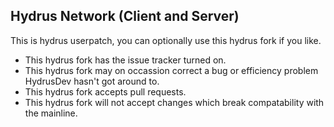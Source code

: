 ## Hydrus Network (Client and Server)

This is hydrus userpatch, you can optionally use this hydrus fork if you like.
- This hydrus fork has the issue tracker turned on.
- This hydrus fork may on occassion correct a bug or efficiency problem HydrusDev hasn't got around to.
- This hydrus fork accepts pull requests.
- This hydrus fork will not accept changes which break compatability with the mainline.
